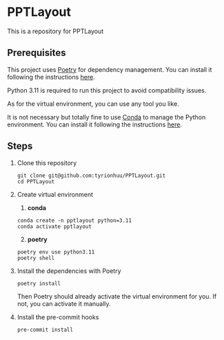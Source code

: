 # PPTLayout

This is a repository for PPTLayout

## Prerequisites

This project uses [Poetry](https://python-poetry.org/) for dependency management. You can install it following the instructions [here](https://python-poetry.org/docs/#installation).

Python 3.11 is required to run this project to avoid compatibility issues.

As for the virtual environment, you can use any tool you like.

It is not necessary but totally fine to use [Conda](https://docs.conda.io/en/latest/) to manage the Python environment. You can install it following the instructions [here](https://docs.conda.io/en/latest/miniconda.html).

## Steps

1. Clone this repository

    ``` shell
    git clone git@github.com:tyrionhuu/PPTLayout.git
    cd PPTLayout
    ```

2. Create virtual environment

   1. **conda**
   
    ``` shell
    conda create -n pptlayout python=3.11
    conda activate pptlayout
    ```
   
   2. **poetry**
   
    ``` shell
    poetry env use python3.11
    poetry shell
    ```
   
3. Install the dependencies with Poetry

    ``` shell
    poetry install
    ```

    Then Poetry should already activate the virtual environment for you. If not, you can activate it manually.

4. Install the pre-commit hooks

    ``` shell
    pre-commit install
    ```

